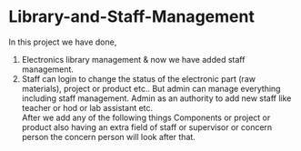 # Library-and-Staff-Management

In this project we have done, 
1) Electronics library management & now we have added staff management. 
2) Staff can login to change the status of the electronic part  (raw materials), project or product etc.. But admin can manage everything including staff management.
Admin as an authority to add new staff like teacher or hod or lab assistant etc.                                                                                 
After we add any of the following things Components or project or product also having an extra field of staff or supervisor or concern person the concern person will look after that.
